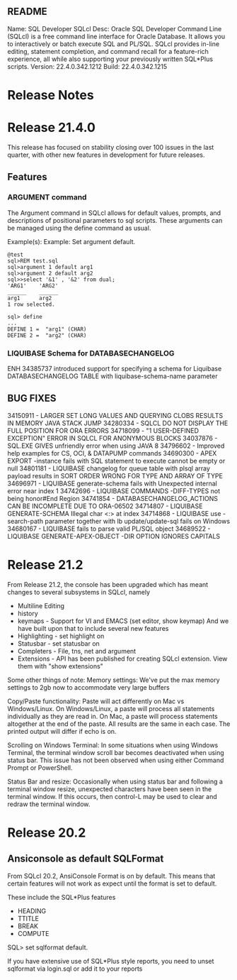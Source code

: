 README 
------

 Name: SQL Developer SQLcl
 Desc: Oracle SQL Developer Command Line (SQLcl) is a free command line 
       interface for Oracle Database. It allows you to interactively or 
       batch execute SQL and PL/SQL. SQLcl provides in-line editing, statement
       completion, and command recall for a feature-rich experience, all while
       also supporting your previously written SQL*Plus scripts.
 Version: 22.4.0.342.1212
 Build: 22.4.0.342.1215

# Release Notes 

Release 21.4.0
==============

This release has focused on stability closing over 100 issues in the last quarter, with other new features in development for future releases.

## Features
### ARGUMENT command
The Argument command in SQLcl allows for default values, prompts, and descriptions of positional parameters to sql scripts.
These arguments can be managed using the define command as usual.

Example(s):
Example: Set argument default.
```
@test
sql>REM test.sql
sql>argument 1 default arg1
sql>argument 2 default arg2
sql>>select '&1' , '&2' from dual;
'ARG1'    'ARG2'
______    ______
arg1      arg2
1 row selected.

sql> define
...
DEFINE 1 =  "arg1" (CHAR)
DEFINE 2 =  "arg2" (CHAR)
```
### LIQUIBASE Schema for DATABASECHANGELOG
ENH 34385737 introduced support for specifying a schema for Liquibase DATABASECHANGELOG TABLE with liquibase-schema-name parameter

## BUG FIXES
34150911 - LARGER SET LONG VALUES AND QUERYING CLOBS RESULTS IN MEMORY JAVA STACK JUMP
34280334 - SQLCL DO NOT DISPLAY THE FULL POSITION FOR ORA ERRORS
34718099 - "1 USER-DEFINED EXCEPTION" ERROR IN SQLCL FOR ANONYMOUS BLOCKS
34037876 - SQL.EXE GIVES unfriendly error when using JAVA 8
34796602 - Improved help examples for CS, OCI, & DATAPUMP commands
34690300 - APEX EXPORT -instance fails with SQL statement to execute cannot be empty or null
34801181 - LIQUIBASE changelog for queue table with plsql array payload results in SORT ORDER WRONG FOR TYPE AND ARRAY OF TYPE
34696971 - LIQUIBASE generate-schema fails with Unexpected internal error near index 1
34742696 - LIQUIBASE COMMANDS -DIFF-TYPES not being honor#End Region
34741854 - DATABASECHANGELOG_ACTIONS CAN BE INCOMPLETE DUE TO ORA-06502
34714807 - LIQUIBASE GENERATE-SCHEMA Illegal char <:> at index
34714868 - LIQUIBASE use -search-path parameter together with lb update/update-sql fails on Windows
34680167 - LIQUIBASE fails to parse valid PL/SQL object
34689522 - LIQUIBASE GENERATE-APEX-OBJECT -DIR OPTION IGNORES CAPITALS

Release 21.2
============

From Release 21.2, the console has been upgraded which has meant changes to several subsystems in SQLcl, namely
  * Multiline Editing
  * history
  * keymaps - Support for VI and EMACS (set editor, show keymap)
And we have built upon that to include several new features
  * Highlighting - set highlight on
  * Statusbar - set statusbar on
  * Completers - File, tns, net and argument
  * Extensions - API has been published for creating SQLcl extension. View them with "show extensions"

Some other things of note:
Memory settings:
  We've put the max memory settings to 2gb now to accommodate very large buffers 

Copy/Paste functionality:
  Paste will act differently on Mac vs Windows/Linux.
  On Windows/Linux, a paste will process all statements individually as they are read in.
  On Mac, a paste will process statements altogether at the end of the paste.
  All results are the same in each case. The printed output will differ if echo is on.

Scrolling on Windows Terminal:
  In some situations when using Windows Terminal, the terminal window scroll bar becomes deactivated when using status bar.
  This issue has not been observed when using either Command Prompt or PowerShell.

Status Bar and resize:
  Occasionally when using status bar and following a terminal window resize, unexpected characters have been seen in the terminal window.
  If this occurs, then control-L may be used to clear and redraw the terminal window.


Release 20.2
============

Ansiconsole as default SQLFormat
--------------------------------
From SQLcl 20.2, AnsiConsole Format is on by default.  This means that certain 
features will not work as expect until the format is set to default.

These include the SQL\*Plus features
  * HEADING
  * TTITLE
  * BREAK
  * COMPUTE

SQL> set sqlformat default. 

If you have extensive use of SQL\*Plus style reports, you need to unset
sqlformat via login.sql or add it to your reports
